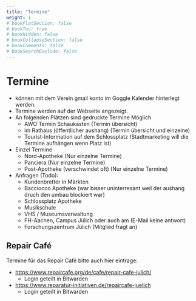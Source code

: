 ```yaml
---
title: "Termine"
weight: 1
# bookFlatSection: false
# bookToc: true
# bookHidden: false
# bookCollapseSection: false
# bookComments: false
# bookSearchExclude: false
---
```


# Termine

- können mit dem Verein gmail konto im Goggle Kalender hinterlegt werden.
- Termine werden auf der Webseite angezeigt.
- An folgenden Plätzen sind gedruckte Termine Möglich
  - AWO Termin Schaukasten (Termin übersicht)
  - im Rathaus (öffentlicher aushang) (Termin übersicht und einzelne)
  - Tourist-Information auf dem Schlossplatz (Stadtmarketing will die Termine aufhängen wenn Platz ist)
- Einzel Termine
  - Nord-Apotheke (Nur einzelne Termine)
  - Panciera (Nur einzelne Termine)
  - Post-Apotheke (verschwindet oft) (Nur einzelne Termine)
- Anfragen (Todo):
  - Kundenbretter in Märkten
  - Bacciocco Apotheke (war bisser uninterresant weil der aushang druch den umbau blockiert war)
  - Schlossplatz Apotheke
  - Musikschule
  - VHS / Museumsverwaltung
  - FH-Aachen, Campus Jülich oder auch am (E-Mail keine antwort)
  - Forschungszentrum Jülich (Mitglied fragt an)

## Repair Café

Termine für das Repair Café bitte auch hier eintrage:
- https://www.repaircafe.org/de/cafe/repair-cafe-julich/
  - Login geteilt in Bitwarden
- https://www.reparatur-initiativen.de/repaircafe-juelich
  - Login geteilt in Bitwarden